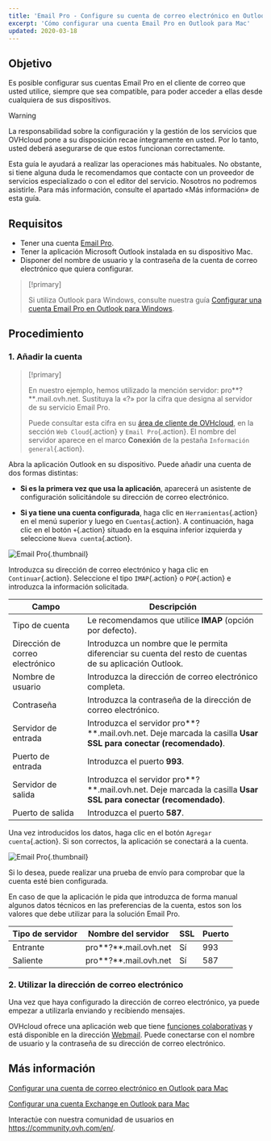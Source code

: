 ```yaml
---
title: 'Email Pro - Configure su cuenta de correo electrónico en Outlook para macOS'
excerpt: 'Cómo configurar una cuenta Email Pro en Outlook para Mac'
updated: 2020-03-18
---
```


## Objetivo

Es posible configurar sus cuentas Email Pro en el cliente de correo que usted utilice, siempre que sea compatible, para poder acceder a ellas desde cualquiera de sus dispositivos.

> [!warning]
>
> La responsabilidad sobre la configuración y la gestión de los servicios que OVHcloud pone a su disposición recae íntegramente en usted. Por lo tanto, usted deberá asegurarse de que estos funcionan correctamente.
> 
> Esta guía le ayudará a realizar las operaciones más habituales. No obstante, si tiene alguna duda le recomendamos que contacte con un proveedor de servicios especializado o con el editor del servicio. Nosotros no podremos asistirle. Para más información, consulte el apartado «Más información» de esta guía.
> 

## Requisitos

- Tener una cuenta [Email Pro](/links/web/email-pro).
- Tener la aplicación Microsoft Outlook instalada en su dispositivo Mac.
- Disponer del nombre de usuario y la contraseña de la cuenta de correo electrónico que quiera configurar.

> [!primary]
>
> Si utiliza Outlook para Windows, consulte nuestra guía [Configurar una cuenta Email Pro en Outlook para Windows](/pages/web_cloud/email_and_collaborative_solutions/email_pro/how_to_configure_outlook_2016).
>

## Procedimiento

### 1. Añadir la cuenta

> [!primary]
>
> En nuestro ejemplo, hemos utilizado la mención servidor: pro**?**.mail.ovh.net. Sustituya la «?» por la cifra que designa al servidor de su servicio Email Pro.
>
> Puede consultar esta cifra en su [área de cliente de OVHcloud](/links/manager), en la sección `Web Cloud`{.action} y `Email Pro`{.action}. El nombre del servidor aparece en el marco **Conexión** de la pestaña `Información general`{.action}.
>

Abra la aplicación Outlook en su dispositivo. Puede añadir una cuenta de dos formas distintas:

- **Si es la primera vez que usa la aplicación**, aparecerá un asistente de configuración solicitándole su dirección de correo electrónico.

- **Si ya tiene una cuenta configurada**, haga clic en `Herramientas`{.action} en el menú superior y luego en `Cuentas`{.action}. A continuación, haga clic en el botón `+`{.action} situado en la esquina inferior izquierda y seleccione `Nueva cuenta`{.action}.

![Email Pro](images/configuration-outlook-2016-mac-step1.png){.thumbnail}

Introduzca su dirección de correo electrónico y haga clic en `Continuar`{.action}. Seleccione el tipo `IMAP`{.action} o `POP`{.action} e introduzca la información solicitada.

|Campo|Descripción|
|---|---|
|Tipo de cuenta|Le recomendamos que utilice **IMAP** (opción por defecto).|
|Dirección de correo electrónico|Introduzca un nombre que le permita diferenciar su cuenta del resto de cuentas de su aplicación Outlook.|
|Nombre de usuario|Introduzca la dirección de correo electrónico completa.|
|Contraseña|Introduzca la contraseña de la dirección de correo electrónico.|
|Servidor de entrada|Introduzca el servidor pro**?**.mail.ovh.net. Deje marcada la casilla **Usar SSL para conectar (recomendado)**.|
|Puerto de entrada|Introduzca el puerto **993**.|
|Servidor de salida|Introduzca el servidor pro**?**.mail.ovh.net. Deje marcada la casilla **Usar SSL para conectar (recomendado)**.|
|Puerto de salida|Introduzca el puerto **587**.|

Una vez introducidos los datos, haga clic en el botón `Agregar cuenta`{.action}. Si son correctos, la aplicación se conectará a la cuenta.

![Email Pro](images/configuration-outlook-2016-mac-step2.png){.thumbnail}

Si lo desea, puede realizar una prueba de envío para comprobar que la cuenta esté bien configurada.

En caso de que la aplicación le pida que introduzca de forma manual algunos datos técnicos en las preferencias de la cuenta, estos son los valores que debe utilizar para la solución Email Pro.

|Tipo de servidor|Nombre del servidor|SSL|Puerto|
|---|---|---|---|
|Entrante|pro**?**.mail.ovh.net|Sí|993|
|Saliente|pro**?**.mail.ovh.net|Sí|587|

### 2. Utilizar la dirección de correo electrónico

Una vez que haya configurado la dirección de correo electrónico, ya puede empezar a utilizarla enviando y recibiendo mensajes.

OVHcloud ofrece una aplicación web que tiene [funciones colaborativas](/links/web/emails) y está disponible en la dirección [Webmail](/links/web/email). Puede conectarse con el nombre de usuario y la contraseña de su dirección de correo electrónico.

## Más información

[Configurar una cuenta de correo electrónico en Outlook para Mac](/pages/web_cloud/email_and_collaborative_solutions/mx_plan/how_to_configure_outlook_2016_mac)

[Configurar una cuenta Exchange en Outlook para Mac](/pages/web_cloud/email_and_collaborative_solutions/microsoft_exchange/how_to_configure_outlook_2016_mac)

Interactúe con nuestra comunidad de usuarios en <https://community.ovh.com/en/>.